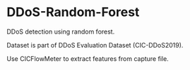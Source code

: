 # DDoS-Random-Forest
DDoS detection using random forest.

Dataset is part of DDoS Evaluation Dataset (CIC-DDoS2019).

Use CICFlowMeter to extract features from capture file.
